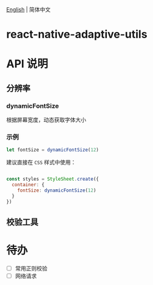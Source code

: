 [English](./README.md) | 简体中文

# react-native-adaptive-utils

# API 说明
## 分辨率
### dynamicFontSize
根据屏幕宽度，动态获取字体大小
### 示例
```javascript
let fontSize = dynamicFontSize(12)
```
建议直接在 `CSS` 样式中使用：
```javascript

const styles = StyleSheet.create({
  container: {
    fontSize: dynamicFontSize(12)
  }
})
```

## 校验工具

# 待办
- [ ] 常用正则校验
- [ ] 网络请求
